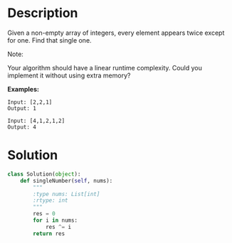 # Description

Given a non-empty array of integers, every element appears twice except for one. Find that single one.

Note:

Your algorithm should have a linear runtime complexity. Could you implement it without using extra memory?

**Examples:**
```
Input: [2,2,1]
Output: 1

Input: [4,1,2,1,2]
Output: 4
```

# Solution

```python
class Solution(object):
    def singleNumber(self, nums):
        """
        :type nums: List[int]
        :rtype: int
        """
        res = 0
        for i in nums:
            res ^= i
        return res
```
